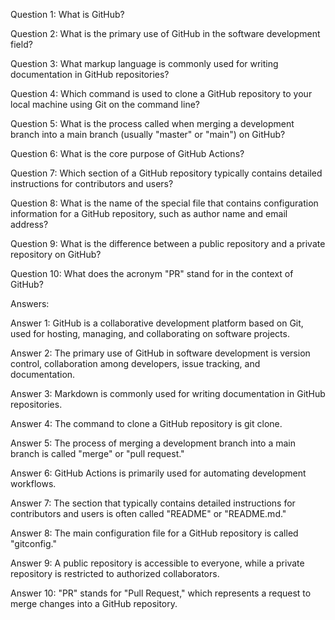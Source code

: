Question 1: What is GitHub?

Question 2: What is the primary use of GitHub in the software development field?

Question 3: What markup language is commonly used for writing documentation in GitHub repositories?

Question 4: Which command is used to clone a GitHub repository to your local machine using Git on the command line?

Question 5: What is the process called when merging a development branch into a main branch (usually "master" or "main") on GitHub?

Question 6: What is the core purpose of GitHub Actions?

Question 7: Which section of a GitHub repository typically contains detailed instructions for contributors and users?

Question 8: What is the name of the special file that contains configuration information for a GitHub repository, such as author name and email address?

Question 9: What is the difference between a public repository and a private repository on GitHub?

Question 10: What does the acronym "PR" stand for in the context of GitHub?

Answers:

Answer 1: GitHub is a collaborative development platform based on Git, used for hosting, managing, and collaborating on software projects.

Answer 2: The primary use of GitHub in software development is version control, collaboration among developers, issue tracking, and documentation.

Answer 3: Markdown is commonly used for writing documentation in GitHub repositories.

Answer 4: The command to clone a GitHub repository is git clone.

Answer 5: The process of merging a development branch into a main branch is called "merge" or "pull request."

Answer 6: GitHub Actions is primarily used for automating development workflows.

Answer 7: The section that typically contains detailed instructions for contributors and users is often called "README" or "README.md."

Answer 8: The main configuration file for a GitHub repository is called "gitconfig."

Answer 9: A public repository is accessible to everyone, while a private repository is restricted to authorized collaborators.

Answer 10: "PR" stands for "Pull Request," which represents a request to merge changes into a GitHub repository.